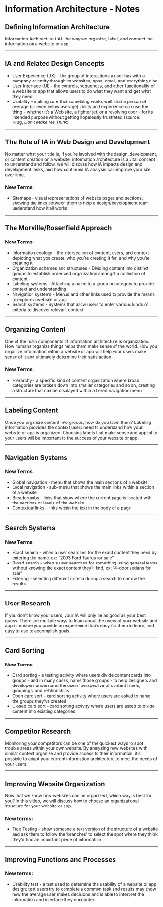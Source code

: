 # Information Architecture - Notes

## Defining Information Architecture

Information Architecture (IA): the way we organize, label, and connect the information on a website or app.

---

## IA and Related Design Concepts

- User Experience (UX) - the group of interactions a user has with a company or entity through its websites, apps, email, and everything else
- User Interface (UI) - the controls, sequences, and other functionality of a website or app that allows users to do what they want and get what they need
- Usability - making sure that something works well: that a person of average (or even below average) ability and experience can use the thing - whether it’s a Web site, a fighter jet, or a revolving door - for its intended purpose without getting hopelessly frustrated (source: Krug, *Don’t Make Me Think*)

---

## The Role of IA in Web Design and Development

No matter what your title is, if you’re involved with the design, development, or content creation on a website, information architecture is a vital concept to understand and follow. we will discuss how IA impacts design and development tasks, and how continued IA analysis can improve your site over time.

### **New Terms:**

- Sitemaps - visual representations of website pages and sections, showing the links between them to help a design/development team understand how it all works

---

## The Morville/Rosenfield Approach

### **New Terms:**

- Information ecology - the intersection of content, users, and context depicting what you create, who you’re creating it for, and why you’re creating it
- Organization schemes and structures - Dividing content into distinct groups to establish order and organization amongst a collection of content
- Labeling systems - Attaching a name to a group or category to provide context and understanding
- Navigation systems - Menus and other links used to provide the means to explore a website or app
- Search systems - Systems that allow users to enter various kinds of criteria to discover relevant content

---

## Organizing Content

One of the main components of information architecture is organization. How humans organize things helps them make sense of the world. How you organize information within a website or app will help your users make sense of it and ultimately determine their satisfaction.

### **New Terms:**

- Hierarchy - a specific kind of content organization where broad categories are broken down into smaller categories and so on, creating a structure that can be displayed within a tiered navigation menu

---

## Labeling Content

Once you organize content into groups, how do you label them? Labeling information provides the context users need to understand how your website or app is organized. Choosing labels that make sense and appeal to your users will be important to the success of your website or app.

---

## Navigation Systems

### **New Terms:**

- Global navigation - menu that shows the main sections of a website
- Local navigation - sub-menu that shows the main links within a section of a website
- Breadcrumbs - links that show where the current page is located with the sections or levels of the website
- Contextual links - links within the text in the body of a page

---

## Search Systems

### **New Terms**

- Exact search - when a user searches for the exact content they need by entering the name, ex: “2003 Ford Taurus for sale”
- Broad search - when a user searches for something using general terms without knowing the exact content they’ll find, ex: “4-door sedans for sale”
- Filtering - selecting different criteria during a search to narrow the results

---

## User Research

If you don’t know your users, your IA will only be as good as your best guess. There are multiple ways to learn about the users of your website and app to ensure you provide an experience that’s easy for them to learn, and easy to use to accomplish goals.

---

## Card Sorting

### **New Terms**

- Card sorting - a testing activity where users divide content cards into groups - and in many cases, name those groups - to help designers and developers understand the users’ perspective of content labels, groupings, and relationships
- Open card sort - card sorting activity where users are asked to name the groups they’ve created
- Closed card sort - card sorting activity where users are asked to divide content into existing categories

---

## Competitor Research

Monitoring your competitors can be one of the quickest ways to spot trouble areas within your own website. By analyzing how websites with similar content organize and provide access to their information, it’s possible to adapt your current information architecture to meet the needs of your users.

---

## Improving Website Organization

Now that we know how websites can be organized, which way is best for you? In this video, we will discuss how to choose an organizational structure for your website or app.

### **New terms:**

- Tree Testing - show someone a text version of the structure of a website and ask them to follow the ‘branches’ to select the spot where they think they’d find an important piece of information

---

## Improving Functions and Processes

### **New terms:**

- Usability test - a test used to determine the usability of a website or app design; test users try to complete a common task and results may show how the average user makes decisions and is able to interpret the information and interface they encounter.
